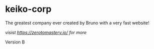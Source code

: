 # keiko-corp
The greatest company ever created by Bruno with a very fast website!

*visist https://zerotomastery.io/ for more*

Version B